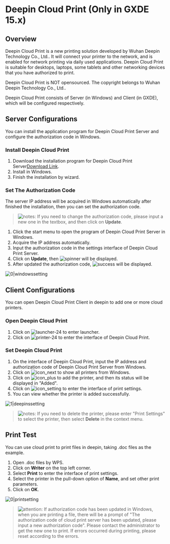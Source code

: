 # Deepin Cloud Print (Only in GXDE 15.x)

## Overview

Deepin Cloud Print is a new printing solution developed by Wuhan Deepin Technology Co., Ltd.. It will connect your printer to the network, and is enabled for network printing via daily used applications. Deepin Cloud Print is suitable for desktops, laptops, some tablets and other networking devices that you have authorized to print.

Deepin Cloud Print is NOT opensourced. The copyright belongs to Wuhan Deepin Technology Co., Ltd..

Deepin Cloud Print consists of Server (in Windows) and Client (in GXDE), which will be configured respectively.

## Server Configurations

You can install the application program for Deepin Cloud Print Server and configure the authorization code in Windows.

### Install Deepin Cloud Print

1. Download the installation program for Deepin Cloud Print Server[Download Link](https://shenmo.lanzoul.com/irKKh2bmxekd).
2. Install in Windows.
3. Finish the installation by wizard.

### Set The Authorization Code

The server IP address will be acquired in Windows automatically after finished the installation, then you can set the authorization code.

> ![notes](/apps/deepin-cloud-print/en_US/icon/notes.png): If you need to change the authorization code, please input a new one in the textbox, and then click on **Update**.

1. Click the start menu to open the program of Deepin Cloud Print Server in Windows.
2. Acquire the IP address automatically.
3. Input the authorization code in the settings interface of Deepin Cloud Print Server.
4. Click on **Update**, then ![spinner](/apps/deepin-cloud-print/en_US/icon/icon_spinner.png) will be displayed.
5. After updated the authorization code, ![success](/apps/deepin-cloud-print/en_US/icon/icon_success.png) will be displayed.

 ![0|windowssetting](/apps/deepin-cloud-print/en_US/jpg/windowssetting.jpg)

## Client Configurations

You can open Deepin Cloud Print Client in deepin to add one or more cloud printers.

### Open Deepin Cloud Print

1. Click on ![launcher-24](/apps/deepin-cloud-print/en_US/icon/launcher-24.png) to enter launcher.
2. Click on ![printer-24](/apps/deepin-cloud-print/en_US/icon/printer-24.png) to enter the interface of Deepin Cloud Print.

### Set Deepin Cloud Print

1. On the interface of Deepin Cloud Print, input the IP address and authorization code of Deepin Cloud Print Server from Windows.
2. Click on ![icon_next](/apps/deepin-cloud-print/en_US/icon/icon_next.png) to show all printers from Windows.
3. Click on ![icon_plus](/apps/deepin-cloud-print/en_US/icon/icon_plus.png) to add the printer, and then its status will be displayed in "Added".
4. Click on ![icon_setting](/apps/deepin-cloud-print/en_US/icon/icon_setting.png) to enter the interface of print settings.
5. You can view whether the printer is added successfully.

 ![1|deepinssetting](/apps/deepin-cloud-print/en_US/jpg/deepinssetting.png)

> ![notes](/apps/deepin-cloud-print/en_US/icon/notes.png): If you need to delete the printer, please enter "Print Settings" to select the printer, then select **Delete** in the context menu.

## Print Test 

You can use cloud print to print files in deepin, taking .doc files as the example.

1. Open .doc files by WPS.
2. Click on **Writer** on the top left corner.
3. Select **Print** to enter the interface of print settings.
4. Select the printer in the pull-down option of **Name**, and set other print parameters.
5. Click on **OK**.

 ![0|printsetting](/apps/deepin-cloud-print/en_US/jpg/printsetting.jpg)

> ![attention](/apps/deepin-cloud-print/en_US/icon/attention.png): If authorization code has been updated in Windows, when you are printing a file, there will be a prompt of "The authorization code of cloud print server has been updated, please input a new authorization code". Please contact the administrator to get the new one to print. If errors occurred during printing, please reset according to the errors.
